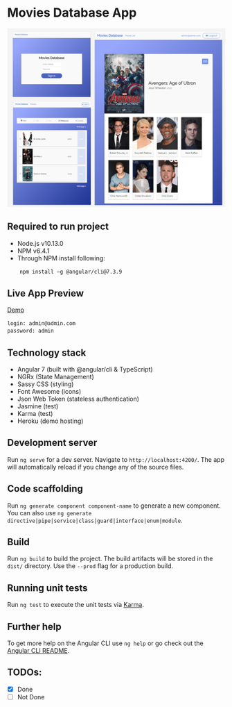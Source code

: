 # Movies Database App
![picture alt](./doc/moviesapp.png?raw=true "moviesapp")

## Required to run project
* Node.js v10.13.0
* NPM v6.4.1
* Through NPM install following:
```sh
	npm install –g @angular/cli@7.3.9
```


Live App Preview
----------------------------------------------------------

[Demo](https://movie-database-app.herokuapp.com/)
```sh
login: admin@admin.com
password: admin
```

## Technology stack
* Angular 7 (built with @angular/cli & TypeScript)
* NGRx (State Management)
* Sassy CSS (styling)
* Font Awesome (icons)
* Json Web Token (stateless authentication)
* Jasmine (test)
* Karma (test)
* Heroku (demo hosting)


## Development server

Run `ng serve` for a dev server. Navigate to `http://localhost:4200/`. The app will automatically reload if you change any of the source files.

## Code scaffolding

Run `ng generate component component-name` to generate a new component. You can also use `ng generate directive|pipe|service|class|guard|interface|enum|module`.

## Build

Run `ng build` to build the project. The build artifacts will be stored in the `dist/` directory. Use the `--prod` flag for a production build.

## Running unit tests

Run `ng test` to execute the unit tests via [Karma](https://karma-runner.github.io).


## Further help

To get more help on the Angular CLI use `ng help` or go check out the [Angular CLI README](https://github.com/angular/angular-cli/blob/master/README.md).


## TODOs:
- [x] Done
- [ ] Not Done
